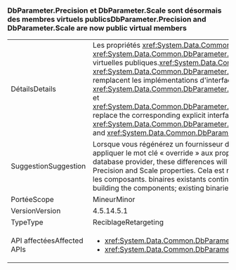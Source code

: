 ### <a name="dbparameterprecision-and-dbparameterscale-are-now-public-virtual-members"></a><span data-ttu-id="9c3c1-101">DbParameter.Precision et DbParameter.Scale sont désormais des membres virtuels publics</span><span class="sxs-lookup"><span data-stu-id="9c3c1-101">DbParameter.Precision and DbParameter.Scale are now public virtual members</span></span>

|   |   |
|---|---|
|<span data-ttu-id="9c3c1-102">Détails</span><span class="sxs-lookup"><span data-stu-id="9c3c1-102">Details</span></span>|<span data-ttu-id="9c3c1-103">Les propriétés <xref:System.Data.Common.DbParameter.Precision> et <xref:System.Data.Common.DbParameter.Scale> sont implémentées en tant que propriétés virtuelles publiques.</span><span class="sxs-lookup"><span data-stu-id="9c3c1-103"><xref:System.Data.Common.DbParameter.Precision> and <xref:System.Data.Common.DbParameter.Scale> are implemented as public virtual properties.</span></span> <span data-ttu-id="9c3c1-104">Elles remplacent les implémentations d'interface explicites correspondantes, <xref:System.Data.Common.DbParameter.System%23Data%23IDbDataParameter%23Precision> et <xref:System.Data.Common.DbParameter.System%23Data%23IDbDataParameter%23Scale>.</span><span class="sxs-lookup"><span data-stu-id="9c3c1-104">They replace the corresponding explicit interface implementations, <xref:System.Data.Common.DbParameter.System%23Data%23IDbDataParameter%23Precision> and <xref:System.Data.Common.DbParameter.System%23Data%23IDbDataParameter%23Scale>.</span></span>|
|<span data-ttu-id="9c3c1-105">Suggestion</span><span class="sxs-lookup"><span data-stu-id="9c3c1-105">Suggestion</span></span>|<span data-ttu-id="9c3c1-106">Lorsque vous régénérez un fournisseur de base de données ADO.NET, vous devez désormais appliquer le mot clé « override » aux propriétés Precision et Scale.</span><span class="sxs-lookup"><span data-stu-id="9c3c1-106">When re-building an ADO.NET database provider, these differences will require the 'override' keyword to be applied to the Precision and Scale properties.</span></span> <span data-ttu-id="9c3c1-107">Cela est nécessaire uniquement lors de la création de nouveau les composants. binaires existants continueront de fonctionner.</span><span class="sxs-lookup"><span data-stu-id="9c3c1-107">This is only needed when re-building the components; existing binaries will continue to work.</span></span>|
|<span data-ttu-id="9c3c1-108">Portée</span><span class="sxs-lookup"><span data-stu-id="9c3c1-108">Scope</span></span>|<span data-ttu-id="9c3c1-109">Mineur</span><span class="sxs-lookup"><span data-stu-id="9c3c1-109">Minor</span></span>|
|<span data-ttu-id="9c3c1-110">Version</span><span class="sxs-lookup"><span data-stu-id="9c3c1-110">Version</span></span>|<span data-ttu-id="9c3c1-111">4.5.1</span><span class="sxs-lookup"><span data-stu-id="9c3c1-111">4.5.1</span></span>|
|<span data-ttu-id="9c3c1-112">Type</span><span class="sxs-lookup"><span data-stu-id="9c3c1-112">Type</span></span>|<span data-ttu-id="9c3c1-113">Reciblage</span><span class="sxs-lookup"><span data-stu-id="9c3c1-113">Retargeting</span></span>|
|<span data-ttu-id="9c3c1-114">API affectées</span><span class="sxs-lookup"><span data-stu-id="9c3c1-114">Affected APIs</span></span>|<ul><li><xref:System.Data.Common.DbParameter.Precision?displayProperty=nameWithType></li><li><xref:System.Data.Common.DbParameter.Scale?displayProperty=nameWithType></li></ul>|


